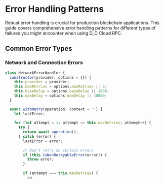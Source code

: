 # Error Handling Patterns

Robust error handling is crucial for production blockchain applications. This guide covers comprehensive error handling patterns for different types of failures you might encounter when using D_D Cloud RPC.

## Common Error Types

### Network and Connection Errors

```javascript
class NetworkErrorHandler {
  constructor(provider, options = {}) {
    this.provider = provider;
    this.maxRetries = options.maxRetries || 3;
    this.baseDelay = options.baseDelay || 1000;
    this.maxDelay = options.maxDelay || 30000;
  }

  async withRetry(operation, context = '') {
    let lastError;
    
    for (let attempt = 1; attempt <= this.maxRetries; attempt++) {
      try {
        return await operation();
      } catch (error) {
        lastError = error;
        
        // Don't retry on certain errors
        if (this.isNonRetryableError(error)) {
          throw error;
        }
        
        if (attempt === this.maxRetries) {
          co